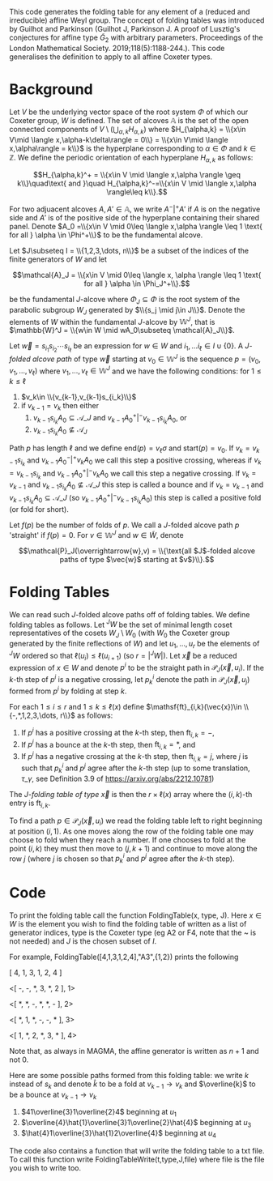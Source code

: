 This code generates the folding table for any element of a (reduced and irreducible) affine Weyl group. The concept of folding tables was introduced by Guilhot and Parkinson (Guilhot J, Parkinson J. A proof of Lusztig's conjectures for affine type $\tilde{G}_2$ with arbitrary parameters. Proceedings of the London Mathematical Society. 2019;118(5):1188-244.). This code generalises the definition to apply to all affine Coxeter types.

# Background

Let $V$ be the underlying vector space of the root system $\Phi$ of which our Coxeter group, $W$ is defined. The set of alcoves $\mathbb{A}$ is the set of the open connected components of $V\setminus (\bigcup_{\alpha,k}H_{\alpha,k})$ where $H_{\alpha,k} = \\{x\in V\mid \langle x,\alpha-k\delta\rangle = 0\\} = \\{x\in V\mid \langle x,\alpha\rangle = k\\}$ is the hyperplane corresponding to $\alpha\in \Phi$ and $k\in \mathbb{Z}$. We define the periodic orientation of each hyperplane $H_{\alpha,k}$ as follows:

$$H_{\alpha,k}^+ = \\{x\in V \mid \langle x,\alpha \rangle \geq k\\}\quad\text{ and }\quad H_{\alpha,k}^-=\\{x\in V \mid \langle x,\alpha \rangle\leq k\\}.$$

For two adjuacent alcoves $A,A'\in \mathbb{A}$, we write $A {^-}| ^+ A'$ if $A$ is on the negative side and $A'$ is of the positive side of the hyperplane containing their shared panel. Denote $A_0 =\\{x\in V \mid 0\leq \langle x,\alpha \rangle \leq 1 \text{ for all } \alpha \in \Phi^+\\}$ to be the fundamental alcove. 

Let $J\subseteq I = \\{1,2,3,\dots, n\\}$ be a subset of the indices of the finite generators of $W$ and let

$$\mathcal{A}_J = \\{x\in V \mid  0\leq \langle x, \alpha \rangle \leq 1 \text{ for all } \alpha \in \Phi_J^+\\}.$$

be the fundamental $J$-alcove where $\Phi_J\subseteq \Phi$ is the root system of the parabolic subgroup $W_J$ generated by $\\{s_j \mid j\in J\\}$. Denote the elements of $W$ within the fundamental $J$-alcove by $\mathbb{W}^J$, that is $\mathbb{W}^J = \\{w\in W \mid wA_0\subseteq \mathcal{A}_J\\}$.

Let $\overrightarrow{w} = s_{i_1}s_{i_2}\cdots s_{i_\ell}$ be an expression for $w\in W$ and $i_1,\dots i_\ell\in I\cup\{0\}$. A $J$*-folded alcove path* of type $\vec{w}$ starting at $v_0\in \mathbb{W}^J$ is the sequence $p = (v_0,v_1,\dots,v_\ell)$ where $v_1,\dots, v_\ell\in \mathbb{W}^J$ and we have the following conditions: for $1\leq k\leq \ell$
1. $v_k\in \\{v_{k-1},v_{k-1}s_{i_k}\\}$
2. if $v_{k-1} = v_k$ then either 
    1. $v_{k-1}s_{i_k}A_0\subseteq \mathcal{A}\_J$ and $v_{k-1}A_0{^+}|^-v_{k-1}s_{i_k}A_0$, or 
    2. $v_{k-1}s_{i_k}A_0\nsubseteq \mathcal{A}_J$

Path $p$ has length $\ell$ and we define $\mathrm{end}(p) = v_\ell\sigma$ and $\mathrm{start}(p) = v_0$. If $v_k = v_{k-1}s_{i_k}$ and $v_{k-1}A_0{^-}|^+v_{k}A_0$ we call this step a positive crossing, whereas if $v_k = v_{k-1}s_{i_k}$ and $v_{k-1}A_0{^+}|^-v_{k}A_0$ we call this step a negative crossing. If $v_k = v_{k-1}$ and $v_{k-1}s_{i_k}A_0\nsubseteq \mathcal{A}\_J$ this step is called a bounce and if $v_k = v_{k-1}$ and $v_{k-1}s_{i_k}A_0\subseteq \mathcal{A}\_J$ (so $v_{k-1}A_0{^+}|^-v_{k-1}s_{i_k}A_0$) this step is called a positive fold (or fold for short). 

Let $f(p)$ be the number of folds of $p$. We call a $J$-folded alcove path $p$ 'straight' if $f(p) = 0$. For $v\in \mathbb{W}^J$ and $w\in \widetilde{W}$, denote

$$\mathcal{P}_J(\overrightarrow{w},v) = \\{\text{all $J$-folded alcove paths of type $\vec{w}$ starting at $v$}\\}.$$

# Folding Tables

We can read such $J$-folded alcove paths off of folding tables. We define folding tables as follows. Let ${^J}W$ be the set of minimal length coset representatives of the cosets $W_J\setminus W_0$ (with $W_0$ the Coxeter group generated by the finite reflections of $W$) and let $u_1,\dots, u_r$ be the elements of ${^J}W$ ordered so that $\ell(u_i)\leq \ell(u_{i+1})$ (so $r = |{^J}W|$). Let $\vec{x}$ be a reduced expression of $x\in W$ and denote $p^i$ to be the straight path in $\mathcal{P}_J(\vec{x},u_i)$. If the $k$-th step of $p^i$ is a negative crossing, let $p_k^i$ denote the path in $\mathcal{P}_J(\vec{x},u_j)$ formed from $p^i$ by folding at step $k$. 
    
For each $1\leq i\leq r$ and $1\leq k\leq \ell(x)$ define $\mathsf{ft}_{i,k}(\vec{x})\in \\{-,*,1,2,3,\dots, r\\}$ as follows: 

1. If $p^i$ has a positive crossing at the $k$-th step, then $\mathsf{ft}_{i,k} = -$,
2. If $p^i$ has a bounce at the $k$-th step, then $\mathrm{ft}_{i,k} = *$, and 
3. If $p^i$ has a negative crossing at the $k$-th step, then $\mathsf{ft}_{i,k} = j$, where $j$ is such that $p_k^i$ and $p^j$ agree after the $k$-th step (up to some translation, $\tau\_\gamma$, see Definition 3.9 of https://arxiv.org/abs/2212.10781)

The $J$*-folding table of type* $\vec{x}$ is then the $r\times \ell(x)$ array where the $(i,k)$-th entry is $\mathsf{ft}_{i,k}$. 

To find a path $p\in \mathcal{P}_J(\vec{x},u_i)$ we read the folding table left to right beginning at position $(i,1)$. As one moves along the row of the folding table one may choose to fold when they reach a number. If one chooses to fold at the point $(i,k)$ they must then move to $(j,k+1)$ and continue to move along the row $j$ (where $j$ is chosen so that $p_k^i$ and $p^j$ agree after the $k$-th step). 

# Code 

To print the folding table call the function FoldingTable(x, type, J). Here $x\in W$ is the element you wish to find the folding table of written as a list of generator indices, type is the Coxeter type (eg A2 or F4, note that the ~ is not needed) and $J$ is the chosen subset of $I$. 

For example, FoldingTable([4,1,3,1,2,4],"A3",{1,2}) prints the following

[ 4, 1, 3, 1, 2, 4 ]

<[ -, -, *, 3, *, 2 ], 1>

<[ *, *, -, *, *, - ], 2>

<[ *, 1, *, -, -, * ], 3>

<[ 1, *, 2, *, 3, * ], 4>

Note that, as always in MAGMA, the affine generator is written as $n+1$ and not $0$. 

Here are some possible paths formed from this folding table: we write $k$ instead of $s_k$ and denote $\hat{k}$ to be a fold at $v_{k-1} \to v_k$ and $\overline{k}$ to be a bounce at $v_{k-1} \to v_k$

1. $41\overline{3}1\overline{2}4$ beginning at $u_1$
2. $\overline{4}\hat{1}\overline{3}1\overline{2}\hat{4}$ beginning at $u_3$
3. $\hat{4}1\overline{3}\hat{1}2\overline{4}$ beginning at $u_4$

The code also contains a function that will write the folding table to a txt file. To call this function write FoldingTableWrite(t,type,J,file) where file is the file you wish to write too.